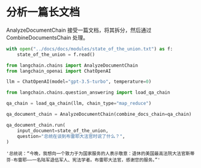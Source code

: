 # 分析一篇长文档

AnalyzeDocumentChain 接受一篇文档，将其拆分，然后通过 CombineDocumentsChain 处理。

```python
with open("../docs/docs/modules/state_of_the_union.txt") as f:
    state_of_the_union = f.read()
```

```python
from langchain.chains import AnalyzeDocumentChain
from langchain_openai import ChatOpenAI

llm = ChatOpenAI(model="gpt-3.5-turbo", temperature=0)
```

```python
from langchain.chains.question_answering import load_qa_chain

qa_chain = load_qa_chain(llm, chain_type="map_reduce")
```

```python
qa_document_chain = AnalyzeDocumentChain(combine_docs_chain=qa_chain)
```

```python
qa_document_chain.run(
    input_document=state_of_the_union,
    question="总统在谈到布雷耶大法官时说了什么？",
)
```

    '总统说：“今晚，我想向一个致力于为国家服务的人表示敬意：退休的美国最高法院大法官斯蒂芬·布雷耶——一名陆军退伍军人、宪法学者。布雷耶大法官，感谢您的服务。”'